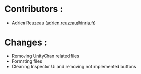 
# Contributors :
* Adrien Reuzeau (adrien.reuzeau@inria.fr)

# Changes :
* Removing UnityChan related files
* Formating files
* Cleaning Inspector Ui and removing not implemented buttons